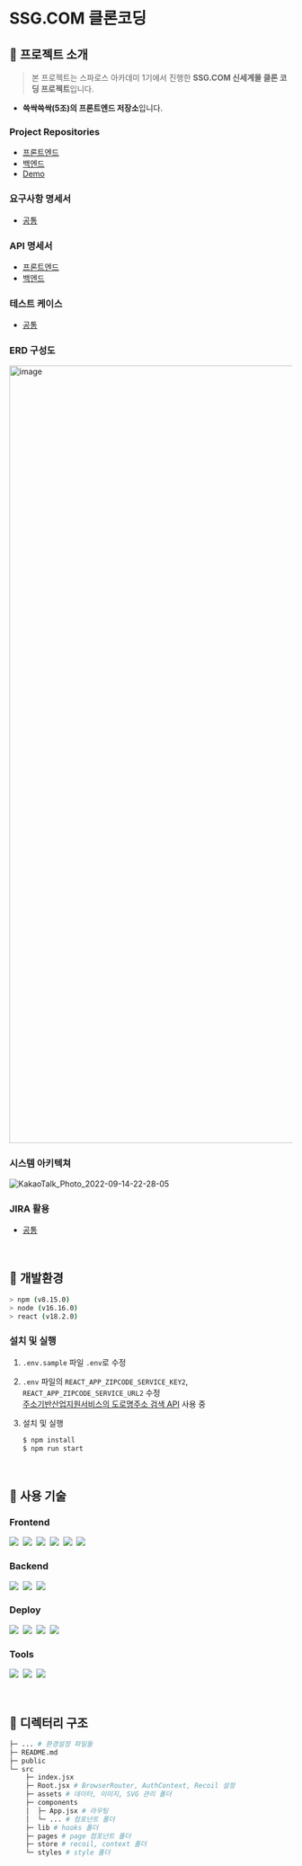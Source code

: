 # SSG.COM 클론코딩

## 📍 프로젝트 소개

> 본 프로젝트는 스파로스 아카데미 1기에서 진행한 **SSG.COM 신세계몰 클론 코딩 프로젝트**입니다.

- **쓱싹쓱싹(5조)의 프론트엔드 저장소**입니다.

### Project Repositories

- [프론트엔드](https://github.com/Im-hass/SSG_SSAG_FE)
- [백엔드](https://github.com/K-J-HYEON/SSG_SSAG_BE)
- [Demo](https://ssg-ssag.shop/)

### 요구사항 명세서
- [공통](https://applebanana.atlassian.net/wiki/spaces/SPHAR/pages/2457601)

### API 명세서
- [프론트엔드](https://docs.google.com/spreadsheets/d/1fM01AirK6FbQDCM7PbVAU5i9HcCoMQ53Etgj0bbUIto/edit#gid=0)
- [백엔드](https://docs.google.com/spreadsheets/d/1Aq4r99EeWKmvo9DBn9GqJEGnWcX8iQBx/edit#gid=990061567)

### 테스트 케이스
- [공통](https://docs.google.com/spreadsheets/d/1L2U9AW0K4CZAcw2gEB2nxJ5lRfKHPoah/edit#gid=2076342699)

### ERD 구성도
<img width="1384" alt="image" src="https://user-images.githubusercontent.com/77037051/191955769-2823838f-625b-4aac-910a-e778d5d9242c.png">

### 시스템 아키텍쳐
![KakaoTalk_Photo_2022-09-14-22-28-05](https://user-images.githubusercontent.com/77037051/190167424-5181ad73-1d2b-487d-9d77-175b9e647498.png)

### JIRA 활용
- [공통](https://applebanana.atlassian.net/jira/software/projects/SPHAR/boards/2)

&nbsp;

## 📍 개발환경

```bash
> npm (v8.15.0)
> node (v16.16.0)
> react (v18.2.0)
```

### 설치 및 실행

1. `.env.sample` 파일 `.env`로 수정

2. `.env` 파일의 `REACT_APP_ZIPCODE_SERVICE_KEY2`, `REACT_APP_ZIPCODE_SERVICE_URL2` 수정  
   [주소기반산업지원서비스의 도로명주소 검색 API](https://www.juso.go.kr/addrlink/openApi/searchApi.do) 사용 중

3. 설치 및 실행
   ```bash
   $ npm install
   $ npm run start
   ```

&nbsp;

## 📍 사용 기술

### Frontend

<img src="https://img.shields.io/badge/Vscode-23a9f2?style=flat-square&logo=visual studio code&logoColor=white"/></a>&nbsp;
<img src="https://img.shields.io/badge/React-17b6e7?style=flat-square&logo=React&logoColor=white"/></a>&nbsp;
<img src="https://img.shields.io/badge/recoil-17b6e7?style=flat-square&logo=recoil&logoColor=white"/></a>&nbsp;
<img src="https://img.shields.io/badge/SASS-CC6699?style=flat-square&logo=SASS&logoColor=white"/></a>&nbsp;
<img src="https://img.shields.io/badge/ESLint-4B32C3?style=flat-square&logo=ESLint&logoColor=white"/></a>&nbsp;
<img src="https://img.shields.io/badge/Prettier-F7B93E?style=flat-square&logo=Prettier&logoColor=white"/></a>&nbsp;

### Backend

<img src="https://img.shields.io/badge/Spring Boot-6DB33F?style=flat-square&logo=Spring Boot&logoColor=white"/></a>&nbsp;
<img src="https://img.shields.io/badge/Gradle-02303A?style=flat-square&logo=Gradle&logoColor=white"/></a>&nbsp;
<img src="https://img.shields.io/badge/JPA-0D86C1?style=flat-square&logo=JPA&logoColor=white"/></a>&nbsp;

### Deploy

<img src="https://img.shields.io/badge/Amazon EC2-FF9900?style=flat-square&logo=Amazon EC2&logoColor=white"/></a>&nbsp;
<img src="https://img.shields.io/badge/NGINX-009639?style=flat-square&logo=NGINX&logoColor=white"/></a>&nbsp;
<img src="https://img.shields.io/badge/Amazon RDS-527FFF?style=flat-square&logo=Amazon RDS&logoColor=white"/></a>&nbsp;
<img src="https://img.shields.io/badge/Amazon S3-569A31?style=flat-square&logo=Amazon S3&logoColor=white"/></a>&nbsp;

### Tools

<img src="https://img.shields.io/badge/Jira-0052CC?style=flat-square&logo=Jira&logoColor=white"/></a>&nbsp;
<img src="https://img.shields.io/badge/Github-000000?style=flat-square&logo=Github&logoColor=white"/></a>&nbsp;
<img src="https://img.shields.io/badge/Notion-fafafa?style=flat-square&logo=Notion&logoColor=black"/></a>&nbsp;

&nbsp;

## 📍 디렉터리 구조

```bash
├─ ... # 환경설정 파일들
├─ README.md
├─ public
└─ src
    ├─ index.jsx
    ├─ Root.jsx # BrowserRouter, AuthContext, Recoil 설정
    ├─ assets # 데이터, 이미지, SVG 관리 폴더
    ├─ components
    │  ├─ App.jsx # 라우팅
    │  └─ ... # 컴포넌트 폴더
    ├─ lib # hooks 폴더
    ├─ pages # page 컴포넌트 폴더
    ├─ store # recoil, context 폴더
    └─ styles # style 폴더
```
